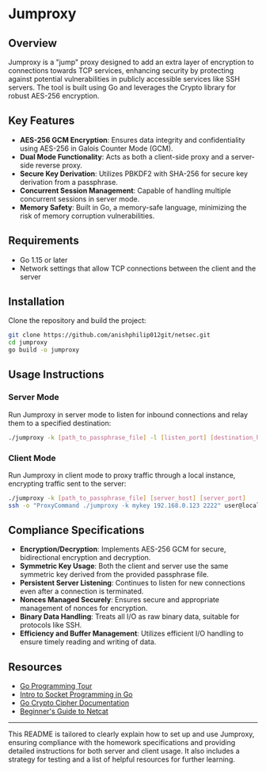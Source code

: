 # Jumproxy

## Overview

Jumproxy is a "jump" proxy designed to add an extra layer of encryption to connections towards TCP services, enhancing security by protecting against potential vulnerabilities in publicly accessible services like SSH servers. The tool is built using Go and leverages the Crypto library for robust AES-256 encryption.

## Key Features

- **AES-256 GCM Encryption**: Ensures data integrity and confidentiality using AES-256 in Galois Counter Mode (GCM).
- **Dual Mode Functionality**: Acts as both a client-side proxy and a server-side reverse proxy.
- **Secure Key Derivation**: Utilizes PBKDF2 with SHA-256 for secure key derivation from a passphrase.
- **Concurrent Session Management**: Capable of handling multiple concurrent sessions in server mode.
- **Memory Safety**: Built in Go, a memory-safe language, minimizing the risk of memory corruption vulnerabilities.

## Requirements

- Go 1.15 or later
- Network settings that allow TCP connections between the client and the server

## Installation

Clone the repository and build the project:

```bash
git clone https://github.com/anishphilip012git/netsec.git
cd jumproxy
go build -o jumproxy
```

## Usage Instructions

### Server Mode

Run Jumproxy in server mode to listen for inbound connections and relay them to a specified destination:

```bash
./jumproxy -k [path_to_passphrase_file] -l [listen_port] [destination_host] [destination_port]
```

### Client Mode

Run Jumproxy in client mode to proxy traffic through a local instance, encrypting traffic sent to the server:

```bash
./jumproxy -k [path_to_passphrase_file] [server_host] [server_port]
ssh -o "ProxyCommand ./jumproxy -k mykey 192.168.0.123 2222" user@localhost
```

## Compliance Specifications

- **Encryption/Decryption**: Implements AES-256 GCM for secure, bidirectional encryption and decryption.
- **Symmetric Key Usage**: Both the client and server use the same symmetric key derived from the provided passphrase file.
- **Persistent Server Listening**: Continues to listen for new connections even after a connection is terminated.
- **Nonces Managed Securely**: Ensures secure and appropriate management of nonces for encryption.
- **Binary Data Handling**: Treats all I/O as raw binary data, suitable for protocols like SSH.
- **Efficiency and Buffer Management**: Utilizes efficient I/O handling to ensure timely reading and writing of data.


## Resources

- [Go Programming Tour](https://go.dev/tour/welcome/1)
- [Intro to Socket Programming in Go](https://www.developer.com/languages/intro-socket-programming-go/)
- [Go Crypto Cipher Documentation](https://pkg.go.dev/crypto/cipher)
- [Beginner's Guide to Netcat](https://medium.com/@HackTheBridge/beginners-guide-to-netcat-for-hackers-55abe449991d)

---

This README is tailored to clearly explain how to set up and use Jumproxy, ensuring compliance with the homework specifications and providing detailed instructions for both server and client usage. It also includes a strategy for testing and a list of helpful resources for further learning.